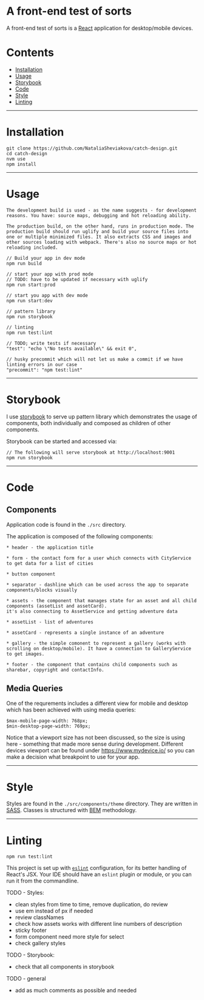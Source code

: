 A front-end test of sorts
=================================

A front-end test of sorts is a [React](https://facebook.github.io/react/) application for desktop/mobile devices.

# Contents

* [Installation](#installation)
* [Usage](#usage)
* [Storybook](#storybook)
* [Code](#code)
* [Style](#style)
* [Linting](#linting)

-----
# Installation

```
git clone https://github.com/NataliaSheviakova/catch-design.git
cd catch-design
nvm use
npm install
```

-----
# Usage

    The development build is used - as the name suggests - for development reasons. You have: source maps, debugging and hot reloading ability.

    The production build, on the other hand, runs in production mode. The production build should run uglify and build your source files into one or multiple minimized files. It also extracts CSS and images and other sources loading with webpack. There's also no source maps or hot reloading included.

    // Build your app in dev mode
    npm run build

    // start your app with prod mode
    // TODO: have to be updated if necessary with uglify
    npm run start:prod

    // start you app with dev mode
    npm run start:dev

    // pattern library
    npm run storybook

    // linting
    npm run test:lint

    // TODO; write tests if necessary
    "test": "echo \"No tests available\" && exit 0",

    // husky precommit which will not let us make a commit if we have linting errors in our case
    "precommit": "npm test:lint"

-----
# Storybook

I use [storybook](https://github.com/storybooks/storybook) to serve up pattern library which demonstrates the usage of components, both individually and composed as children of other components.

Storybook can be started and accessed via:

    // The following will serve storybook at http://localhost:9001
    npm run storybook

-----
# Code

## Components
Application code is found in the `./src` directory.

The application is composed of the following components:

    * header - the application title

    * form - the contact form for a user which connects with CityService to get data for a list of cities

    * button component

    * separator - dashline which can be used across the app to separate components/blocks visually

    * assets - the component that manages state for an asset and all child components (assetList and assetCard).
    it's also connecting to AssetService and getting adventure data

    * assetList - list of adventures

    * assetCard - represents a single instance of an adventure

    * gallery - the simple comonent to represent a gallery (works with scrolling on desktop/mobile). It have a connection to GalleryService to get images.

    * footer - the component that contains child components such as sharebar, copyright and contactInfo.

## Media Queries
One of the requrements includes a different view for mobile and desktop which has been achieved with using media queries:

    $max-mobile-page-width: 768px;
    $min-desktop-page-width: 769px;

Notice that a viewport size has not been discussed, so the size is using here - something that made more sense during development. Different devices viewport can be found under https://www.mydevice.io/ so you can make a decision what breakpoint to use for your app.

-----
# Style

Styles are found in the `./src/components/theme` directory. They are written in [SASS](http://sass-lang.com/). Classes is structured with [BEM](http://getbem.com/) methodology.

-----
# Linting

```
npm run test:lint
```

This project is set up with [`eslint`](http://eslint.org/) configuration, for its better handling of React's JSX. Your IDE should have an `eslint` plugin or module, or you can run it from the commandline.


TODO - Styles:
* clean styles from time to time, remove duplication, do review
* use em instead of px if needed
* review classNames
* check how assets works with different line numbers of description
* sticky footer
* form component need more style for select
* check gallery styles

TODO - Storybook:
* check that all components in storybook

TODO - general
* add as much comments as possible and needed

